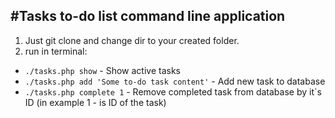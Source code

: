 #Tasks to-do list command line application
--
1. Just git clone and change dir to your created folder.
2. run in terminal: 
- `./tasks.php show` - Show active tasks
- `./tasks.php add 'Some to-do task content'` - Add new task to database
- `./tasks.php complete 1` - Remove completed task from database by it`s ID (in example 1 - is ID of the task)
